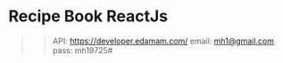 # Recipe Book ReactJs
>> API: https://developer.edamam.com/
>> email: mh1@gmail.com
>> pass: mh19725#

